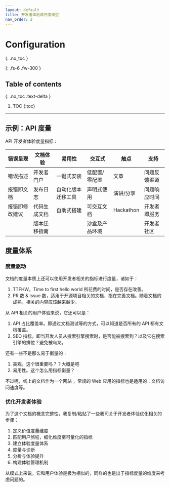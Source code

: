 ```yaml
---
layout: default
title: 开发者体验成熟度模型
nav_order: 2
---
```


# Configuration
{: .no_toc }

{: .fs-6 .fw-300 }

## Table of contents
{: .no_toc .text-delta }

1. TOC
{:toc}

---

## 示例：API 度量

 API 开发者体验度量指标：

| 错误呈现 | 文档体验 | 易用性 | 交互式 | 触点 | 支持 |
| --- | --- | --- | --- | --- | --- |
| 错误描述 | 开发者门户 | 一键式安装 | 低配置/零配置 | 文章 | 问题反馈渠道 |
| 报错即文档 | 发布日志 | 自动化版本迁移工具 | 声明式使用 | 演讲/分享 | 问题响应时间 |
| 报错即修改建议 | 代码生成文档 | 自助式搭建 | 可交互文档 | Hackathon | 开发者即服务 |
|   | 版本迁移指南 |   | 沙盒及产品环境 |   | 开发者社区 |

## 度量体系

### 度量驱动 

文档的度量本质上还可以使用开发者相关的指标进行度量，诸如于：

1. TTFHW，Time to first hello world 所花费的时间，是否存在改善。
2. PR 数 & Issue 数，适用于开源项目相关的文档，指在完善文档。随着文档的成熟，相关的内容应该越来越少。

从 API 相关的用户体验来说，它还可以是：

1. API 占比覆盖率。即通过文档测试等的方式，可以知道是否所有的 API 都有文档覆盖。
2. SEO 指标。即当开发人员从搜索引擎搜索时，是否能被搜索到？以及它在搜索引擎的排位？避免被乌龙。

还有一些不是那么易于衡量的：

1. 美观。这个很重要吗？？大概是吧
2. 易用性。这个怎么用指标衡量？

不过呢，线上的文档作为一个网站 ，常规的 Web 应用的指标也是适用的：文档访问速度等。

### 优化开发者体验

为了这个文档的概念完整性，我复制/粘贴了一些我司关于开发者体验优化相关的步骤：

1. 定义价值度量维度
2. 匹配用户旅程，细化维度至可量化的指标
3. 建立体验度量体系
4. 度量与诊断
5. 分析与体验提升 
6. 构建体验管理机制

从模式上来说，它和用户体验是极为相似的，同样的也是出于指标度量的维度来考虑问题的。
